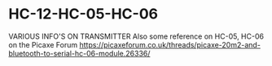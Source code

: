 # HC-12-HC-05-HC-06
VARIOUS INFO'S ON TRANSMITTER
Also some reference on HC-05, HC-06 on the Picaxe Forum
https://picaxeforum.co.uk/threads/picaxe-20m2-and-bluetooth-to-serial-hc-06-module.26336/
